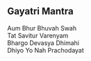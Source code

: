 ## Gayatri Mantra


Aum Bhur Bhuvah Swah  
Tat Savitur Varenyam  
Bhargo Devasya Dhimahi  
Dhiyo Yo Nah Prachodayat


